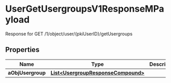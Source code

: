 

# UserGetUsergroupsV1ResponseMPayload

Response for GET /1/object/user/{pkiUserID}/getUsergroups

## Properties

| Name | Type | Description | Notes |
|------------ | ------------- | ------------- | -------------|
|**aObjUsergroup** | [**List&lt;UsergroupResponseCompound&gt;**](UsergroupResponseCompound.md) |  |  |




